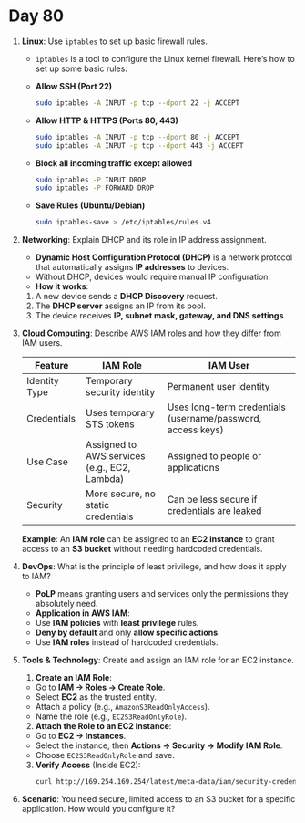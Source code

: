 # Day 80


1. **Linux**: Use `iptables` to set up basic firewall rules.
   - `iptables` is a tool to configure the Linux kernel firewall. Here’s how to set up some basic rules:

   - **Allow SSH (Port 22)**
     ```sh
     sudo iptables -A INPUT -p tcp --dport 22 -j ACCEPT
     ```
   - **Allow HTTP & HTTPS (Ports 80, 443)**
     ```sh
     sudo iptables -A INPUT -p tcp --dport 80 -j ACCEPT
     sudo iptables -A INPUT -p tcp --dport 443 -j ACCEPT
     ```
   - **Block all incoming traffic except allowed**
     ```sh
     sudo iptables -P INPUT DROP
     sudo iptables -P FORWARD DROP
     ```
   - **Save Rules (Ubuntu/Debian)**
     ```sh
     sudo iptables-save > /etc/iptables/rules.v4
     ```


2. **Networking**: Explain DHCP and its role in IP address assignment.
   - **Dynamic Host Configuration Protocol (DHCP)** is a network protocol that automatically assigns **IP addresses** to devices.
   - Without DHCP, devices would require manual IP configuration.
   - **How it works**:
    1. A new device sends a **DHCP Discovery** request.
    2. The **DHCP server** assigns an IP from its pool.
    3. The device receives **IP, subnet mask, gateway, and DNS settings**.


3. **Cloud Computing**: Describe AWS IAM roles and how they differ from IAM users.
   
   | Feature         | IAM Role | IAM User |
   |---------------|---------|---------|
   | Identity Type | Temporary security identity | Permanent user identity |
   | Credentials | Uses temporary STS tokens | Uses long-term credentials (username/password, access keys) |
   | Use Case | Assigned to AWS services (e.g., EC2, Lambda) | Assigned to people or applications |
   | Security | More secure, no static credentials | Can be less secure if credentials are leaked |

   **Example**: An **IAM role** can be assigned to an **EC2 instance** to grant access to an **S3 bucket** without needing hardcoded credentials.


4. **DevOps**: What is the principle of least privilege, and how does it apply to IAM?
   - **PoLP** means granting users and services only the permissions they absolutely need.
   - **Application in AWS IAM**:
    - Use **IAM policies** with **least privilege** rules.
    - **Deny by default** and only **allow specific actions**.
    - Use **IAM roles** instead of hardcoded credentials.


5. **Tools & Technology**: Create and assign an IAM role for an EC2 instance.
    1. **Create an IAM Role**:
    - Go to **IAM → Roles → Create Role**.
    - Select **EC2** as the trusted entity.
    - Attach a policy (e.g., `AmazonS3ReadOnlyAccess`).
    - Name the role (e.g., `EC2S3ReadOnlyRole`).
    
    2. **Attach the Role to an EC2 Instance**:
    - Go to **EC2 → Instances**.
    - Select the instance, then **Actions → Security → Modify IAM Role**.
    - Choose `EC2S3ReadOnlyRole` and save.
    
    3. **Verify Access** (Inside EC2):
       ```sh
       curl http://169.254.169.254/latest/meta-data/iam/security-credentials/
       ```


6. **Scenario**: You need secure, limited access to an S3 bucket for a specific application. How would you configure it?



